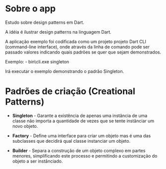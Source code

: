 Sobre o app
====================

Estudo sobre design patterns em Dart.

A idéia é ilustrar design patterns na linguagem Dart.

A aplicação exemplo foi codificada como um projeto projeto Dart CLI (command-line interface), onde
através da linha de comando pode ser passado valores indicando quais padrões se quer que sejam
demonstrados.

Exemplo:
    - bin\cli.exe singleton

Irá executar o exemplo demonstrando o padrão Singleton.

Padrões de criação (Creational Patterns)
========================================

- **Singleton** - Garante a existência de apenas uma instância de uma classe não importa a quantidade de vezes que se tente instânciar um novo objeto. 

- **Factory** - Define uma interface para criar um objeto mas é uma das subclasses que decidirá qual classe instanciar um objeto.

- **Builder** - Separa a construção de um objeto complexo em partes menores, simplificando este processo e permitindo a customização do objeto a ser instânciado.